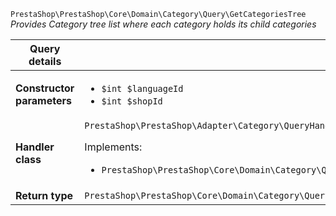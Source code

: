 `PrestaShop\PrestaShop\Core\Domain\Category\Query\GetCategoriesTree`
_Provides Category tree list where each category holds its child categories_

| Query details              |    |
| -------------------------- | -- |
| **Constructor parameters** | <ul> <li>`$int $languageId`</li>  <li>`$int $shopId`</li> </ul> |
| **Handler class**          | `PrestaShop\PrestaShop\Adapter\Category\QueryHandler\GetCategoriesTreeHandler`  <p> Implements: </p> <ul>  <li>`PrestaShop\PrestaShop\Core\Domain\Category\QueryHandler\GetCategoriesTreeHandlerInterface`</li>  |
| **Return type** |  `PrestaShop\PrestaShop\Core\Domain\Category\QueryResult\CategoryForTree[]`  |

